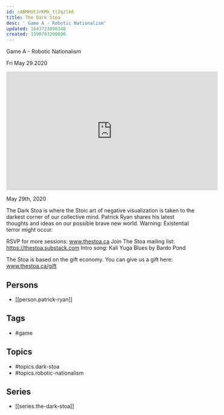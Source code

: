 ```yaml
---
id: cABMHUtJrKMk_tl2qzlk6
title: The Dark Stoa
desc: ' Game A - Robotic Nationalism'
updated: 1643723096348
created: 1590703200000
---
```



 Game A - Robotic Nationalism

Fri May 29 2020

<iframe width="560" height="315" src="https://www.youtube.com/embed/YWQTW14sGis" title="The Dark Stoa: Game A - Robotic Nationalism w/ Patrick Ryan" frameborder="0" allow="accelerometer; autoplay; clipboard-write; encrypted-media; gyroscope; picture-in-picture" allowfullscreen ></iframe>

May 29th, 2020

The Dark Stoa is where the Stoic art of negative visualization is taken to the darkest corner of our collective mind. Patrick Ryan shares his latest thoughts and ideas on our possible brave new world. Warning: Existential terror might occur.

RSVP for more sessions: www.thestoa.ca
Join The Stoa mailing list: https://thestoa.substack.com
Intro song: Kali Yuga Blues by Bardo Pond

The Stoa is based on the gift economy. You can give us a gift here: www.thestoa.ca/gift

## Persons

- [[person.patrick-ryan]]

## Tags

- #game

## Topics

- #topics.dark-stoa
- #topics.robotic-nationalism

## Series

- [[series.the-dark-stoa]]

